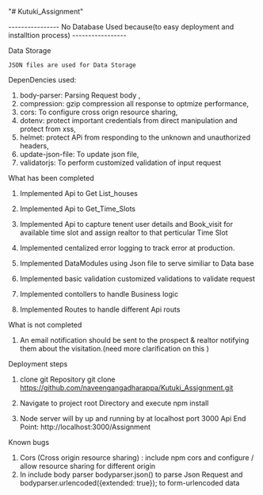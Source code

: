 "# Kutuki_Assignment"

---------------- No Database Used because(to easy deployment and installtion process) -----------------

Data Storage

    JSON files are used for Data Storage

DepenDencies used:

1. body-parser: Parsing Request body ,
2. compression: gzip compression all response to optmize performance,
3. cors: To configure cross orign resource sharing,
4. dotenv: protect important credentials from direct manipulation and protect from xss,
5. helmet: protect APi from responding to the unknown and unauthorized headers,
6. update-json-file: To update json file,
7. validatorjs: To perform customized validation of input request

What has been completed

1. Implemented Api to Get List_houses
2. Implemented Api to Get_Time_Slots
3. Implemented Api to capture tenent user details and Book_visit for available time slot and assign realtor to that perticular Time Slot

4. Implemented centalized error logging to track error at production.
5. Implemented DataModules using Json file to serve similiar to Data base
6. Implemented basic validation customized validations to validate request
7. Implemented contollers to handle Business logic
8. Implemented Routes to handle different Api routs

What is not completed

1. An email notification should be sent to the prospect & realtor notifying them about the
   visitation.(need more clarification on this )

Deployment steps

1. clone git Repository
   git clone https://github.com/naveengangadharappa/Kutuki_Assignment.git

2. Navigate to project root Directory and execute
   npm install

3. Node server will by up and running by at localhost port 3000
   Api End Point: http://localhost:3000/Assignment

Known bugs

1. Cors (Cross origin resource sharing) : include npm cors and configure / allow resource sharing for different origin
2. In include body parser bodyparser.json() to parse Json Request and bodyparser.urlencoded({extended: true}); to form-urlencoded data
